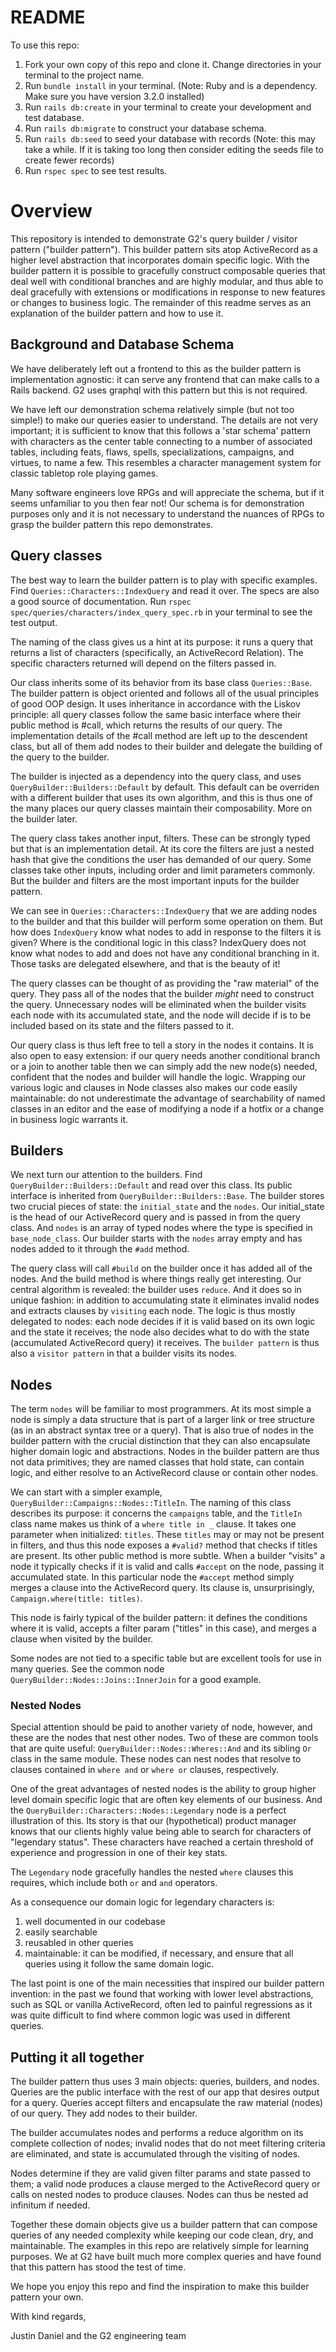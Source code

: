 # README

To use this repo:

1. Fork your own copy of this repo and clone it. Change directories in your terminal to the project name. 
2. Run `bundle install` in your terminal. (Note: Ruby and is a dependency. Make sure you have version 3.2.0 installed)
3. Run `rails db:create` in your terminal to create your development and test database. 
4. Run `rails db:migrate` to construct your database schema. 
5. Run `rails db:seed` to seed your database with records 
(Note: this may take a while. If it is taking too long then consider editing the seeds file to create fewer records)
6. Run `rspec spec` to see test results. 

# Overview

This repository is intended to demonstrate G2's query builder / visitor pattern ("builder pattern"). This builder 
pattern sits atop ActiveRecord as a higher level abstraction that incorporates domain specific logic. With the builder 
pattern it is possible to gracefully construct composable queries that deal well with conditional branches and are 
highly modular, and thus able to deal gracefully with extensions or modifications in response to new features or 
changes to business logic. The remainder of this readme serves as an explanation of the builder pattern and how to use
it. 

## Background and Database Schema

We have deliberately left out a frontend to this as the builder pattern is implementation agnostic: it can serve any
frontend that can make calls to a Rails backend. G2 uses graphql with this pattern but this is not required.

We have left our demonstration schema relatively simple (but not too simple!) to make our queries easier to understand.
The details are not very important; it is sufficient to know that this follows a 'star schema' pattern with characters
as the center table connecting to a number of associated tables, including feats, flaws, spells, specializations,
campaigns, and virtues, to name a few. This resembles a character management system for classic tabletop role playing
games.

Many software engineers love RPGs and will appreciate the schema, but if it seems unfamiliar to you then fear not!
Our schema is for demonstration purposes only and it is not necessary to understand the nuances of RPGs to grasp 
the builder pattern this repo demonstrates. 

## Query classes

The best way to learn the builder pattern is to play with specific examples. Find `Queries::Characters::IndexQuery` 
and read it over. The specs are also a good source of documentation. 
Run `rspec spec/queries/characters/index_query_spec.rb` in your terminal to see the test output. 

The naming of the class gives us a hint at its purpose: it runs a query that returns a list of characters (specifically,
an ActiveRecord Relation). The specific characters returned will depend on the filters passed in. 

Our class inherits some of its behavior from its base class `Queries::Base`. The builder pattern is object oriented
and follows all of the usual principles of good OOP design. It uses inheritance in accordance with the Liskov principle:
all query classes follow the same basic interface where their public method is #call, which returns the results of our
query. The implementation details of the #call method are left up to the descendent class, but all of them add nodes to
their builder and delegate the building of the query to the builder. 

The builder is injected as a dependency into the query class, and uses `QueryBuilder::Builders::Default` by default. 
This default can be overriden with a different builder that uses its own algorithm, and this is thus one of the many 
places our query classes maintain their composability. More on the builder later. 

The query class takes another input, filters. These can be strongly typed but that is an implementation detail. At 
its core the filters are just a nested hash that give the conditions the user has demanded of our query. Some classes 
take other inputs, including order and limit parameters commonly. But the builder and filters are the most important
inputs for the builder pattern. 

We can see in `Queries::Characters::IndexQuery` that we are adding nodes to the builder and that this builder will 
perform some operation on them. But how does `IndexQuery` know what nodes to add in response to the filters it is given?
Where is the conditional logic in this class? IndexQuery does not know what nodes to add and does not have any 
conditional branching in it. Those tasks are delegated elsewhere, and that is the beauty of it!

The query classes can be thought of as providing the "raw material" of the query. They pass all of the nodes that the
builder *might* need to construct the query. Unnecessary nodes will be eliminated when the builder visits each node with
its accumulated state, and the node will decide if is to be included based on its state and the filters passed to it.

Our query class is thus left free to tell a story in the nodes it contains. It is also open to easy extension: if our
query needs another conditional branch or a join to another table then we can simply add the new node(s) needed, 
confident that the nodes and builder will handle the logic. Wrapping our various logic and clauses in Node classes also 
makes our code easily maintainable: do not underestimate the advantage of searchability of named classes in an editor 
and the ease of modifying a node if a hotfix or a change in business logic warrants it. 

## Builders 

We next turn our attention to the builders. Find `QueryBuilder::Builders::Default` and read over this class. Its 
public interface is inherited from `QueryBuilder::Builders::Base`. The builder stores two crucial pieces of state: 
the `initial_state` and the `nodes`. Our initial_state is the head of our ActiveRecord query and is passed in from 
the query class. And `nodes` is an array of typed nodes where the type is specified in `base_node_class`. Our builder
starts with the `nodes` array empty and has nodes added to it through the `#add` method.

The query class will call `#build` on the builder once it has added all of the nodes. And the build method is where 
things really get interesting. Our central algorithm is revealed: the builder uses `reduce`. And it does so in unique
fashion: in addition to accumulating state it eliminates invalid nodes and extracts clauses by `visiting` each node. 
The logic is thus mostly delegated to nodes: each node decides if it is valid based on its own logic and the state it 
receives; the node also decides what to do with the state (accumulated ActiveRecord query) it receives. The `builder
pattern` is thus also a `visitor pattern` in that a builder visits its nodes. 

## Nodes

The term `nodes` will be familiar to most programmers. At its most simple a node is simply a data structure that is part
of a larger link or tree structure (as in an abstract syntax tree or a query). That is also true of nodes in the builder
pattern with the crucial distinction that they can also encapsulate higher domain logic and abstractions. Nodes in the 
builder pattern are thus not data primitives; they are named classes that hold state, can contain logic, and either 
resolve to an ActiveRecord clause or contain other nodes. 

We can start with a simpler example, `QueryBuilder::Campaigns::Nodes::TitleIn`. The naming of this class describes its
purpose: it concerns the `campaigns` table, and the `TitleIn` class name makes us think of a `where title in _` clause. 
It takes one parameter when initialized: `titles`. These `titles` may or may not be present in filters, and thus this 
node exposes a `#valid?` method that checks if titles are present. Its other public method is more subtle. When a
builder "visits" a node it typically checks if it is valid and calls `#accept` on the node, passing it accumulated
state. In this particular node the `#accept` method simply merges a clause into the ActiveRecord query.
Its clause is, unsurprisingly, `Campaign.where(title: titles)`. 

This node is fairly typical of the builder pattern: it defines the conditions where it is valid, accepts a filter
param ("titles" in this case), and merges a clause when visited by the builder. 

Some nodes are not tied to a specific table but are excellent tools for use in many queries. See the common node 
`QueryBuilder::Nodes::Joins::InnerJoin` for a good example.

### Nested Nodes

Special attention should be paid to another variety of node, however, and these are the nodes that nest other nodes. Two
of these are common tools that are quite useful: `QueryBuilder::Nodes::Wheres::And` and its sibling `Or` class in the
same module. These nodes can nest nodes that resolve to clauses contained in `where and` or `where or` clauses, 
respectively.

One of the great advantages of nested nodes is the ability to group higher level domain specific logic that are often 
key elements of our business. And the `QueryBuilder::Characters::Nodes::Legendary` node is a perfect illustration of
this. Its story is that our (hypothetical) product manager knows that our clients highly value being able to search for
characters of "legendary status". These characters have reached a certain threshold of experience and progression in one
of their key stats. 

The `Legendary` node gracefully handles the nested `where` clauses this requires, which include both `or` and `and` 
operators. 

As a consequence our domain logic for legendary characters is:
1. well documented in our codebase 
2. easily searchable
3. reusabled in other queries
4. maintainable: it can be modified, if necessary, and ensure that all queries using it follow the same domain logic.

The last point is one of the main necessities that inspired our builder pattern invention: in the past we found that
working with lower level abstractions, such as SQL or vanilla ActiveRecord, often led to painful regressions as it
was quite difficult to find where common logic was used in different queries.

## Putting it all together

The builder pattern thus uses 3 main objects: queries, builders, and nodes. Queries are the public interface with the
rest of our app that desires output for a query. Queries accept filters and encapsulate the raw material (nodes) of
our query. They add nodes to their builder.

The builder accumulates nodes and performs a reduce algorithm on its complete collection of nodes; invalid nodes that
do not meet filtering criteria are eliminated, and state is accumulated through the visiting of nodes.

Nodes determine if they are valid given filter params and state passed to them; a valid node produces a clause merged
to the ActiveRecord query or calls on nested nodes to produce clauses. Nodes can thus be nested ad infinitum if needed.

Together these domain objects give us a builder pattern that can compose queries of any needed complexity while keeping
our code clean, dry, and maintainable. The examples in this repo are relatively simple for learning purposes. We at G2
have built much more complex queries and have found that this pattern has stood the test of time.

We hope you enjoy this repo and find the inspiration to make this builder pattern your own.

With kind regards,

Justin Daniel and the G2 engineering team
